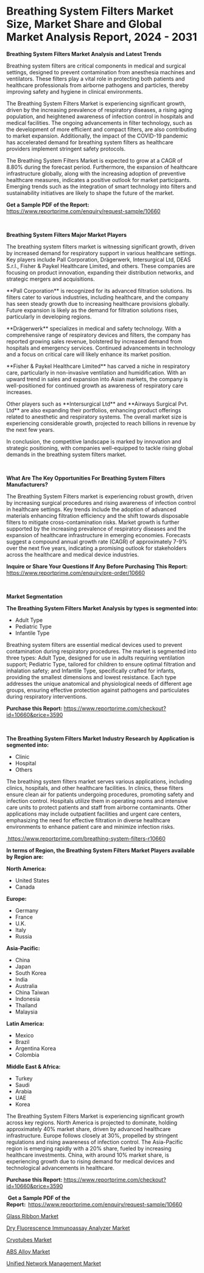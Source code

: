 <p><h1>Breathing System Filters Market Size, Market Share and Global Market Analysis Report, 2024 - 2031</h1></p><p><strong>Breathing System Filters Market Analysis and Latest Trends</strong></p>
<p><p>Breathing system filters are critical components in medical and surgical settings, designed to prevent contamination from anesthesia machines and ventilators. These filters play a vital role in protecting both patients and healthcare professionals from airborne pathogens and particles, thereby improving safety and hygiene in clinical environments.</p><p>The Breathing System Filters Market is experiencing significant growth, driven by the increasing prevalence of respiratory diseases, a rising aging population, and heightened awareness of infection control in hospitals and medical facilities. The ongoing advancements in filter technology, such as the development of more efficient and compact filters, are also contributing to market expansion. Additionally, the impact of the COVID-19 pandemic has accelerated demand for breathing system filters as healthcare providers implement stringent safety protocols.</p><p>The Breathing System Filters Market is expected to grow at a CAGR of 8.80% during the forecast period. Furthermore, the expansion of healthcare infrastructure globally, along with the increasing adoption of preventive healthcare measures, indicates a positive outlook for market participants. Emerging trends such as the integration of smart technology into filters and sustainability initiatives are likely to shape the future of the market.</p></p>
<p><strong>Get a Sample PDF of the Report:&nbsp;</strong> <a href="https://www.reportprime.com/enquiry/request-sample/10660?utm_campaign=84&utm_medium=2&utm_source=Github&utm_content=ia&utm_term=10102024&utm_id=breathing-system-filters">https://www.reportprime.com/enquiry/request-sample/10660</a></p>
<p>&nbsp;</p>
<p><strong>Breathing System Filters Major Market Players</strong></p>
<p><p>The breathing system filters market is witnessing significant growth, driven by increased demand for respiratory support in various healthcare settings. Key players include Pall Corporation, Drägerwerk, Intersurgical Ltd, DEAS S.r.l., Fisher & Paykel Healthcare Limited, and others. These companies are focusing on product innovation, expanding their distribution networks, and strategic mergers and acquisitions.</p><p>**Pall Corporation** is recognized for its advanced filtration solutions. Its filters cater to various industries, including healthcare, and the company has seen steady growth due to increasing healthcare provisions globally. Future expansion is likely as the demand for filtration solutions rises, particularly in developing regions.</p><p>**Drägerwerk** specializes in medical and safety technology. With a comprehensive range of respiratory devices and filters, the company has reported growing sales revenue, bolstered by increased demand from hospitals and emergency services. Continued advancements in technology and a focus on critical care will likely enhance its market position.</p><p>**Fisher & Paykel Healthcare Limited** has carved a niche in respiratory care, particularly in non-invasive ventilation and humidification. With an upward trend in sales and expansion into Asian markets, the company is well-positioned for continued growth as awareness of respiratory care increases.</p><p>Other players such as **Intersurgical Ltd** and **Airways Surgical Pvt. Ltd** are also expanding their portfolios, enhancing product offerings related to anesthetic and respiratory systems. The overall market size is experiencing considerable growth, projected to reach billions in revenue by the next few years.</p><p>In conclusion, the competitive landscape is marked by innovation and strategic positioning, with companies well-equipped to tackle rising global demands in the breathing system filters market.</p></p>
<p>&nbsp;</p>
<p><strong>What Are The Key Opportunities For Breathing System Filters Manufacturers?</strong></p>
<p><p>The Breathing System Filters market is experiencing robust growth, driven by increasing surgical procedures and rising awareness of infection control in healthcare settings. Key trends include the adoption of advanced materials enhancing filtration efficiency and the shift towards disposable filters to mitigate cross-contamination risks. Market growth is further supported by the increasing prevalence of respiratory diseases and the expansion of healthcare infrastructure in emerging economies. Forecasts suggest a compound annual growth rate (CAGR) of approximately 7-9% over the next five years, indicating a promising outlook for stakeholders across the healthcare and medical device industries.</p></p>
<p><strong>Inquire or Share Your Questions If Any Before Purchasing This Report:</strong> <a href="https://www.reportprime.com/enquiry/pre-order/10660?utm_campaign=84&utm_medium=2&utm_source=Github&utm_content=ia&utm_term=10102024&utm_id=breathing-system-filters">https://www.reportprime.com/enquiry/pre-order/10660</a></p>
<p>&nbsp;</p>
<p><strong>Market Segmentation</strong></p>
<p><strong>The Breathing System Filters Market Analysis by types is segmented into:</strong></p>
<p><ul><li>Adult Type</li><li>Pediatric Type</li><li>Infantile Type</li></ul></p>
<p><p>Breathing system filters are essential medical devices used to prevent contamination during respiratory procedures. The market is segmented into three types: Adult Type, designed for use in adults requiring ventilation support; Pediatric Type, tailored for children to ensure optimal filtration and inhalation safety; and Infantile Type, specifically crafted for infants, providing the smallest dimensions and lowest resistance. Each type addresses the unique anatomical and physiological needs of different age groups, ensuring effective protection against pathogens and particulates during respiratory interventions.</p></p>
<p><strong>Purchase this Report:&nbsp;</strong><a href="https://www.reportprime.com/checkout?id=10660&price=3590&utm_campaign=84&utm_medium=2&utm_source=Github&utm_content=ia&utm_term=10102024&utm_id=breathing-system-filters">https://www.reportprime.com/checkout?id=10660&price=3590</a></p>
<p>&nbsp;</p>
<p><strong>The Breathing System Filters Market Industry Research by Application is segmented into:</strong></p>
<p><ul><li>Clinic</li><li>Hospital</li><li>Others</li></ul></p>
<p><p>The breathing system filters market serves various applications, including clinics, hospitals, and other healthcare facilities. In clinics, these filters ensure clean air for patients undergoing procedures, promoting safety and infection control. Hospitals utilize them in operating rooms and intensive care units to protect patients and staff from airborne contaminants. Other applications may include outpatient facilities and urgent care centers, emphasizing the need for effective filtration in diverse healthcare environments to enhance patient care and minimize infection risks.</p></p>
<p><a href="https://www.reportprime.com/breathing-system-filters-r10660?utm_campaign=84&utm_medium=2&utm_source=Github&utm_content=ia&utm_term=10102024&utm_id=breathing-system-filters">&nbsp;https://www.reportprime.com/breathing-system-filters-r10660</a></p>
<p><strong>In terms of Region, the Breathing System Filters Market Players available by Region are:</strong></p>
<p>
    <p> <strong> North America: </strong>
        <ul>
            <li>United States</li>
            <li>Canada</li>
        </ul>
        </p> 
    <p> <strong> Europe: </strong>
        <ul>
            <li>Germany</li>
            <li>France</li>
            <li>U.K.</li>
            <li>Italy</li>
            <li>Russia</li>
        </ul>
        </p> 
    <p> <strong> Asia-Pacific: </strong>
        <ul>
            <li>China</li>
            <li>Japan</li>
            <li>South Korea</li>
            <li>India</li>
            <li>Australia</li>
            <li>China Taiwan</li>
            <li>Indonesia</li>
            <li>Thailand</li>
            <li>Malaysia</li>
        </ul>
        </p> 
    <p> <strong> Latin America: </strong>
        <ul>
            <li>Mexico</li>
            <li>Brazil</li>
            <li>Argentina Korea</li>
            <li>Colombia</li>
        </ul>
        </p> 
    <p> <strong> Middle East & Africa: </strong>
        <ul>
            <li>Turkey</li>
            <li>Saudi</li>
            <li>Arabia</li>
            <li>UAE</li>
            <li>Korea</li>
        </ul>
    </p>
    </p>
<p><p>The Breathing System Filters Market is experiencing significant growth across key regions. North America is projected to dominate, holding approximately 40% market share, driven by advanced healthcare infrastructure. Europe follows closely at 30%, propelled by stringent regulations and rising awareness of infection control. The Asia-Pacific region is emerging rapidly with a 20% share, fueled by increasing healthcare investments. China, with around 10% market share, is experiencing growth due to rising demand for medical devices and technological advancements in healthcare.</p></p>
<p><strong>Purchase this Report: </strong><a href="https://www.reportprime.com/checkout?id=10660&price=3590&utm_campaign=84&utm_medium=2&utm_source=Github&utm_content=ia&utm_term=10102024&utm_id=breathing-system-filters">https://www.reportprime.com/checkout?id=10660&price=3590</a></p>
<p>&nbsp;<strong>Get a Sample PDF of the Report:&nbsp;&nbsp;</strong><a href="https://www.reportprime.com/enquiry/request-sample/10660?utm_campaign=84&utm_medium=2&utm_source=Github&utm_content=ia&utm_term=10102024&utm_id=breathing-system-filters">https://www.reportprime.com/enquiry/request-sample/10660</a></p>
<p><strong></strong></p>
<p><p><a href="https://www.linkedin.com/pulse/glass-ribbon-market-size-share-analysis-growth-trends-forecast-msuje?utm_campaign=84&utm_medium=2&utm_source=Github&utm_content=ia&utm_term=10102024&utm_id=breathing-system-filters">Glass Ribbon Market</a></p><p><a href="https://github.com/HaroldWalker405/Market-Research-Report-List-1/blob/main/dry-fluorescence-immunoassay-analyzer-market.md?utm_campaign=84&utm_medium=2&utm_source=Github&utm_content=ia&utm_term=10102024&utm_id=breathing-system-filters">Dry Fluorescence Immunoassay Analyzer Market</a></p><p><a href="https://github.com/GRUBBSCHARLES/Market-Research-Report-List-1/blob/main/cryotubes-market.md?utm_campaign=84&utm_medium=2&utm_source=Github&utm_content=ia&utm_term=10102024&utm_id=breathing-system-filters">Cryotubes Market</a></p><p><a href="https://www.linkedin.com/pulse/abs-alloy-market-global-regional-analysis-focus-end-user-product-xxuue?utm_campaign=84&utm_medium=2&utm_source=Github&utm_content=ia&utm_term=10102024&utm_id=breathing-system-filters">ABS Alloy Market</a></p><p><a href="https://issuu.com/reportprime-2/docs/unified-network-management-market-s_c62cd4da7fcc7a?utm_campaign=84&utm_medium=2&utm_source=Github&utm_content=ia&utm_term=10102024&utm_id=breathing-system-filters">Unified Network Management Market</a></p></p>